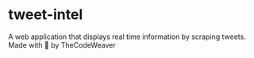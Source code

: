 # tweet-intel
A web application that displays real time information by scraping tweets. Made with 💙 by TheCodeWeaver

